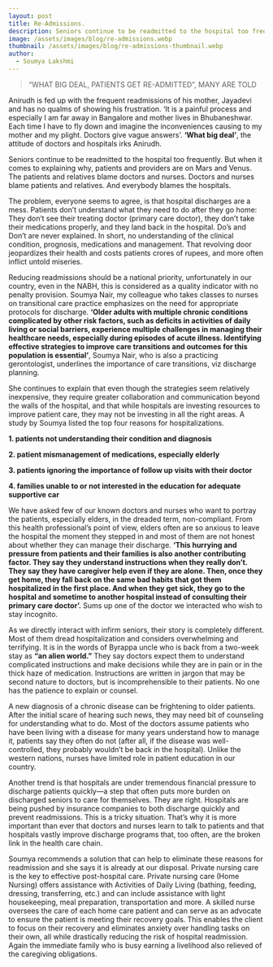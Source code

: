 ```yaml
---
layout: post
title: Re-Admissions.
description: Seniors continue to be readmitted to the hospital too frequently. But when it comes to explaining why, patients and providers are on Mars and Venus. The patients and relatives blame doctors and nurses.
image: /assets/images/blog/re-admissions.webp
thumbnail: /assets/images/blog/re-admissions-thumbnail.webp
author:
  - Soumya Lakshmi
---
```


>“WHAT BIG DEAL, PATIENTS GET RE-ADMITTED”, MANY ARE TOLD

Anirudh is fed up with the frequent readmissions of his mother, Jayadevi and has no qualms of showing his frustration. ‘It is a painful process and especially I am far away in Bangalore and mother lives in Bhubaneshwar. Each time I have to fly down and imagine the inconveniences causing to my mother and my plight. Doctors give vague answers’. **‘What big deal’**, the attitude of doctors and hospitals irks Anirudh. 

Seniors continue to be readmitted to the hospital too frequently. But when it comes to explaining why, patients and providers are on Mars and Venus. The patients and relatives blame doctors and nurses. Doctors and nurses blame patients and relatives. And everybody blames the hospitals.

The problem, everyone seems to agree, is that hospital discharges are a mess. Patients don’t understand what they need to do after they go home: They don’t see their treating doctor (primary care doctor), they don’t take their medications properly, and they land back in the hospital. Do’s and Don’t are never explained. In short, no understanding of the clinical condition, prognosis, medications and management. That revolving door jeopardizes their health and costs patients crores of rupees, and more often inflict untold miseries.

Reducing readmissions should be a national priority, unfortunately in our country, even in the NABH, this is considered as a quality indicator with no penalty provision. Soumya Nair, my colleague who takes classes to nurses on transitional care practice emphasizes on the need for appropriate protocols for discharge. **‘Older adults with multiple chronic conditions complicated by other risk factors, such as deficits in activities of daily living or social barriers, experience multiple challenges in managing their healthcare needs, especially during episodes of acute illness. Identifying effective strategies to improve care transitions and outcomes for this population is essential’**, Soumya Nair, who is also a practicing gerontologist, underlines the importance of care transitions, viz discharge planning. 

She continues to explain that even though the strategies seem relatively inexpensive, they require greater collaboration and communication beyond the walls of the hospital, and that while hospitals are investing resources to improve patient care, they may not be investing in all the right areas. A study by Soumya listed the top four reasons for hospitalizations.

**1. patients not understanding their condition and diagnosis**

**2. patient mismanagement of medications, especially elderly**

**3. patients ignoring the importance of follow up  visits with their doctor**

**4. families unable to or not interested in the education for adequate supportive car**

We have asked few of our known doctors and nurses who want to portray the patients, especially elders, in the dreaded term, non-compliant. From this health professional’s point of view, elders often are so anxious to leave the hospital the moment they stepped in and most of them are not honest about whether they can manage their discharge. **‘This hurrying and pressure from patients and their families is also another contributing factor. They say they understand instructions when they really don’t. They say they have caregiver help even if they are alone. Then, once they get home, they fall back on the same bad habits that got them hospitalized in the first place. And when they get sick, they go to the hospital and sometime to another hospital instead of consulting their primary care doctor’.** Sums up one of the doctor we interacted who wish to stay incognito.

As we directly interact with infirm seniors, their story is completely different. Most of them dread hospitalization and considers overwhelming and terrifying. It is in the words of Byrappa uncle who is back from a two-week stay as  **“an alien world.”** They say doctors expect them to understand complicated instructions and make decisions while they are in pain or in the thick haze of medication. Instructions are written in jargon that may be second nature to doctors, but is incomprehensible to their patients. No one has the patience to explain or counsel. 

A new diagnosis of a chronic disease can be frightening to older patients. After the initial scare of hearing such news, they may need bit of counseling for understanding what to do. Most of the doctors assume patients who have been living with a disease for many years understand how to manage it, patients say they often do not (after all, if the disease was well-controlled, they probably wouldn’t be back in the hospital). Unlike the western nations, nurses have limited role in patient education in our country. 

Another trend is that hospitals are under tremendous financial pressure to discharge patients quickly—a step that often puts more burden on discharged seniors to care for themselves. They are right. Hospitals are being pushed by insurance companies to both discharge quickly and prevent readmissions. This is a tricky situation. That’s why it is more important than ever that doctors and nurses learn to talk to patients and that hospitals vastly improve discharge programs that, too often, are the broken link in the health care chain.


Soumya recommends a solution that can help to eliminate these reasons for readmission and she says it is already at our disposal. Private nursing care is the key to effective post-hospital care. Private nursing care (Home Nursing) offers assistance with Activities of Daily Living (bathing, feeding, dressing, transferring, etc.) and can include assistance with light housekeeping, meal preparation, transportation and more. A skilled nurse oversees the care of each home care patient and can serve as an advocate to ensure the patient is meeting their recovery goals. This enables the client to focus on their recovery and eliminates anxiety over handling tasks on their own, all while drastically reducing the risk of hospital readmission. Again the immediate family who is busy earning a livelihood also relieved of the caregiving obligations. 

